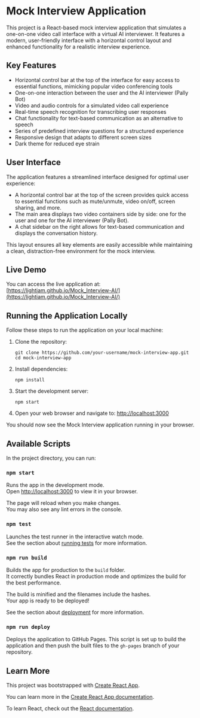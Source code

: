 # Mock Interview Application

This project is a React-based mock interview application that simulates a one-on-one video call interface with a virtual AI interviewer. It features a modern, user-friendly interface with a horizontal control layout and enhanced functionality for a realistic interview experience.

## Key Features

- Horizontal control bar at the top of the interface for easy access to essential functions, mimicking popular video conferencing tools
- One-on-one interaction between the user and the AI interviewer (Pally Bot)
- Video and audio controls for a simulated video call experience
- Real-time speech recognition for transcribing user responses
- Chat functionality for text-based communication as an alternative to speech
- Series of predefined interview questions for a structured experience
- Responsive design that adapts to different screen sizes
- Dark theme for reduced eye strain

## User Interface

The application features a streamlined interface designed for optimal user experience:

- A horizontal control bar at the top of the screen provides quick access to essential functions such as mute/unmute, video on/off, screen sharing, and more.
- The main area displays two video containers side by side: one for the user and one for the AI interviewer (Pally Bot).
- A chat sidebar on the right allows for text-based communication and displays the conversation history.

This layout ensures all key elements are easily accessible while maintaining a clean, distraction-free environment for the mock interview.

## Live Demo

You can access the live application at: [https://lightiam.github.io/Mock_Interview-AI/](https://lightiam.github.io/Mock_Interview-AI/)

## Running the Application Locally

Follow these steps to run the application on your local machine:

1. Clone the repository:
   ```
   git clone https://github.com/your-username/mock-interview-app.git
   cd mock-interview-app
   ```

2. Install dependencies:
   ```
   npm install
   ```

3. Start the development server:
   ```
   npm start
   ```

4. Open your web browser and navigate to:
   [http://localhost:3000](http://localhost:3000)

You should now see the Mock Interview application running in your browser.

## Available Scripts

In the project directory, you can run:

### `npm start`

Runs the app in the development mode.\
Open [http://localhost:3000](http://localhost:3000) to view it in your browser.

The page will reload when you make changes.\
You may also see any lint errors in the console.

### `npm test`

Launches the test runner in the interactive watch mode.\
See the section about [running tests](https://facebook.github.io/create-react-app/docs/running-tests) for more information.

### `npm run build`

Builds the app for production to the `build` folder.\
It correctly bundles React in production mode and optimizes the build for the best performance.

The build is minified and the filenames include the hashes.\
Your app is ready to be deployed!

See the section about [deployment](https://facebook.github.io/create-react-app/docs/deployment) for more information.

### `npm run deploy`

Deploys the application to GitHub Pages. This script is set up to build the application and then push the built files to the `gh-pages` branch of your repository.

## Learn More

This project was bootstrapped with [Create React App](https://github.com/facebook/create-react-app).

You can learn more in the [Create React App documentation](https://facebook.github.io/create-react-app/docs/getting-started).

To learn React, check out the [React documentation](https://reactjs.org/).
